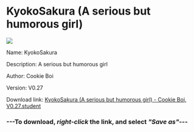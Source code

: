 # KyokoSakura (A serious but humorous girl)

<img src = "https://raw.githubusercontent.com/Arbiter1223/Koukou-Gurashi-Custom-Students/master/Students/Files/KyokoSakura%20(A%20serious%20but%20humorous%20girl).png">

Name: KyokoSakura

Description: A serious but humorous girl

Author: Cookie Boi

Version: V0.27

Download link: <a href="https://raw.githubusercontent.com/Arbiter1223/Koukou-Gurashi-Custom-Students/master/Students/Files/KyokoSakura%20(A%20serious%20but%20humorous%20girl)%20-%20Cookie%20Boi%2C%20V0.27.student">KyokoSakura (A serious but humorous girl) - Cookie Boi, V0.27.student</a>

### ---**To download, _right-click_ the link, and select _"Save as"_**---

